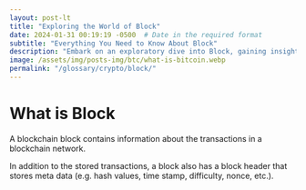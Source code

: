```yaml
---
layout: post-lt
title: "Exploring the World of Block"
date: 2024-01-31 00:19:19 -0500  # Date in the required format
subtitle: "Everything You Need to Know About Block"
description: "Embark on an exploratory dive into Block, gaining insights into its operational mechanisms and its significance in the broader context of digital currencies."
image: /assets/img/posts-img/btc/what-is-bitcoin.webp
permalink: "/glossary/crypto/block/"
---
```


<h1>What is Block</h1>

<p> A blockchain block contains information about the transactions in a blockchain network. </p> <P> In addition to the stored transactions, a block also has a block header that stores meta data (e.g. hash values, time stamp, difficulty, nonce, etc.). </p>
